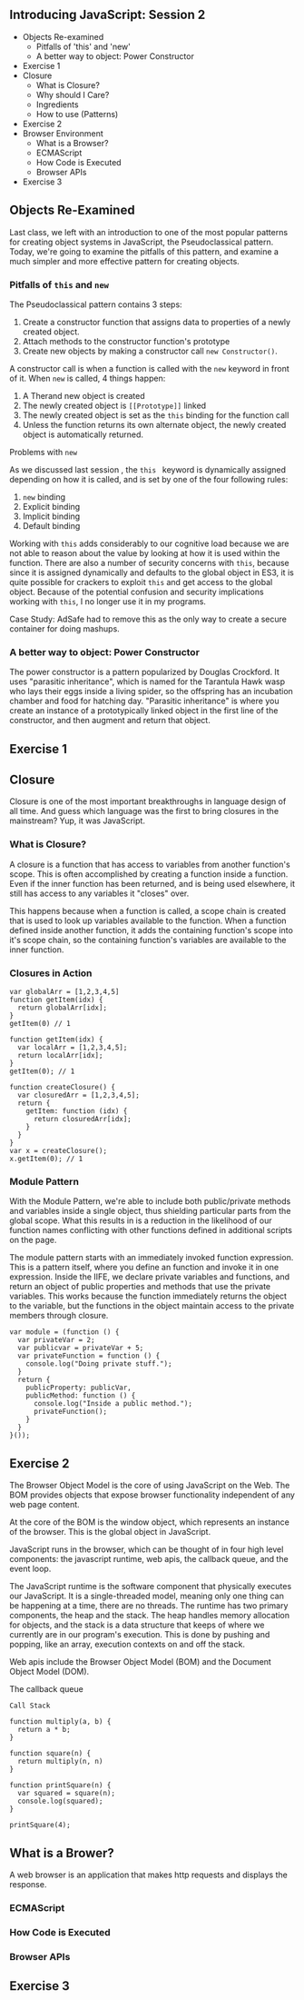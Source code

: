 ## Introducing JavaScript: Session 2

- Objects Re-examined
  - Pitfalls of 'this' and 'new'
  - A better way to object: Power Constructor
- Exercise 1
- Closure
  - What is Closure?
  - Why should I Care?
  - Ingredients
  - How to use (Patterns)
- Exercise 2
- Browser Environment
  - What is a Browser?
  - ECMAScript
  - How Code is Executed
  - Browser APIs
- Exercise 3

## Objects Re-Examined

Last class, we left with an introduction to one of the most popular patterns for creating object systems in JavaScript, the Pseudoclassical pattern. Today, we're going to examine the pitfalls of this pattern, and examine a much simpler and more effective pattern for creating objects.

### Pitfalls of `this` and `new`

The Pseudoclassical pattern contains 3 steps:
1. Create a constructor function that assigns data to properties of a newly created object.
2. Attach methods to the constructor function's prototype
3. Create new objects by making a constructor call `new Constructor()`.

A constructor call is when a function is called with the `new` keyword in front of it. When `new` is called, 4 things happen:
1. A Therand new object is created
2. The newly created object is `[[Prototype]]` linked
3. The newly created object is set as the `this` binding for the function call
4. Unless the function returns its own alternate object, the newly created object is automatically returned.

Problems with `new`

As we discussed last session , the `this ` keyword is dynamically assigned depending on how it is called, and is set by one of the four following rules:
1. `new` binding
2. Explicit binding
3. Implicit binding
4. Default binding

Working with `this` adds considerably to our cognitive load because we are not able to reason about the value by looking at how it is used within the function. There are also a number of security concerns with `this`, because since it is assigned dynamically and defaults to the global object in ES3, it is quite possible for crackers to exploit `this` and get access to the global object. Because of the potential confusion and security implications working with `this`, I no longer use it in my programs.

Case Study: AdSafe had to remove this as the only way to create a secure container for doing mashups.

### A better way to object: Power Constructor

The power constructor is a pattern popularized by Douglas Crockford. It uses "parasitic inheritance", which is named for the Tarantula Hawk wasp who lays their eggs inside a living spider, so the offspring has an incubation chamber and food for hatching day. "Parasitic inheritance" is where you create an instance of a prototypically linked object in the first line of the constructor, and then augment and return that object.

## Exercise 1

## Closure

Closure is one of the most important breakthroughs in language design of all time. And guess which language was the first to bring closures in the mainstream? Yup, it was JavaScript.

### What is Closure?

A closure is a function that has access to variables from another function's scope. This is often accomplished by creating a function inside a function. Even if the inner function has been returned, and is being used elsewhere, it still has access to any variables it "closes" over.

This happens because when a function is called, a scope chain is created that is used to look up variables available to the function. When a function defined inside another function, it adds the containing function's scope into it's scope chain, so the containing function's variables are available to the inner function.

### Closures in Action
```
var globalArr = [1,2,3,4,5]
function getItem(idx) {
  return globalArr[idx];
}
getItem(0) // 1
```

```
function getItem(idx) {
  var localArr = [1,2,3,4,5];
  return localArr[idx];
}
getItem(0); // 1
```

```
function createClosure() {
  var closuredArr = [1,2,3,4,5];
  return {
    getItem: function (idx) {
      return closuredArr[idx];
    }
  }
}
var x = createClosure();
x.getItem(0); // 1
```
### Module Pattern

With the Module Pattern, we're able to include both public/private methods and variables inside a single object, thus shielding particular parts from the global scope. What this results in is a reduction in the likelihood of our function names conflicting with other functions defined in additional scripts on the page.

The module pattern starts with an immediately invoked function expression. This is a pattern itself, where you define an function and invoke it in one expression. Inside the IIFE, we declare private variables and functions, and return an object of public properties and methods that use the private variables. This works because the function immediately returns the object to the variable, but the functions in the object maintain access to the private members through closure.

```
var module = (function () {
  var privateVar = 2;
  var publicvar = privateVar + 5;
  var privateFunction = function () {
    console.log("Doing private stuff.");
  }
  return {
    publicProperty: publicVar,
    publicMethod: function () {
      console.log("Inside a public method.");
      privateFunction();
    }
  }
}());
```

## Exercise 2

The Browser Object Model is the core of using JavaScript on the Web. The BOM provides objects that expose browser functionality independent of any web page content.

At the core of the BOM is the window object, which represents an instance of the browser. This is the global object in JavaScript.

JavaScript runs in the browser, which can be thought of in four high level components: the javascript runtime, web apis, the callback queue, and the event loop.

The JavaScript runtime is the software component that physically executes our JavaScript. It is a single-threaded model, meaning only one thing can be happening at a time, there are no threads. The runtime has two primary components, the heap and the stack. The heap handles memory allocation for objects, and the stack is a data structure that keeps of where we currently are in our program's execution. This is done by pushing and popping, like an array, execution contexts on and off the stack.

Web apis include the Browser Object Model (BOM) and the Document Object Model (DOM).

The callback queue

```
Call Stack

function multiply(a, b) {
  return a * b;
}

function square(n) {
  return multiply(n, n)
}

function printSquare(n) {
  var squared = square(n);
  console.log(squared);
}

printSquare(4);
```

## What is a Brower?

A web browser is an application that makes http requests and displays the response.

### ECMAScript
### How Code is Executed
### Browser APIs

## Exercise 3
